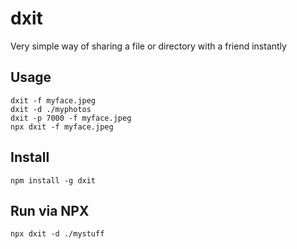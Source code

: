 # dxit

Very simple way of sharing a file or directory with a friend instantly

## Usage

```
dxit -f myface.jpeg
dxit -d ./myphotos
dxit -p 7000 -f myface.jpeg
npx dxit -f myface.jpeg
```

## Install

```
npm install -g dxit
```

## Run via NPX

```
npx dxit -d ./mystuff
```
